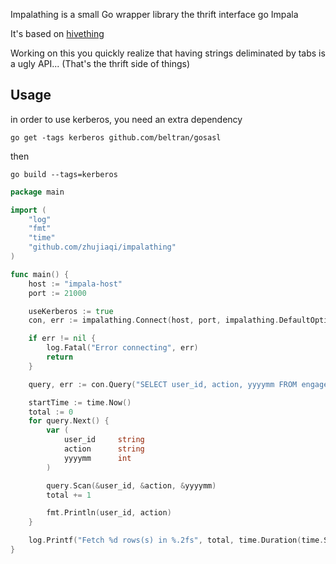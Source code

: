 Impalathing is a small Go wrapper library the thrift interface go Impala

It's based on [hivething](https://github.com/derekgr/hivething)

Working on this you quickly realize that having strings deliminated by tabs is a ugly API... (That's the thrift
side of things)

## Usage

in order to use kerberos, you need an extra dependency

`
    go get -tags kerberos github.com/beltran/gosasl
`

then

`
    go build --tags=kerberos
`

```go
package main

import (
    "log"
    "fmt"
    "time"
    "github.com/zhujiaqi/impalathing"
)

func main() {
    host := "impala-host"
    port := 21000

    useKerberos := true
    con, err := impalathing.Connect(host, port, impalathing.DefaultOptions, useKerberos)

    if err != nil {
        log.Fatal("Error connecting", err)
        return
    }

    query, err := con.Query("SELECT user_id, action, yyyymm FROM engagements LIMIT 10000")

    startTime := time.Now()
    total := 0
    for query.Next() {
        var (
            user_id     string
            action      string
            yyyymm      int
        )

        query.Scan(&user_id, &action, &yyyymm)
        total += 1

        fmt.Println(user_id, action)
    }

    log.Printf("Fetch %d rows(s) in %.2fs", total, time.Duration(time.Since(startTime)).Seconds())
}

```
